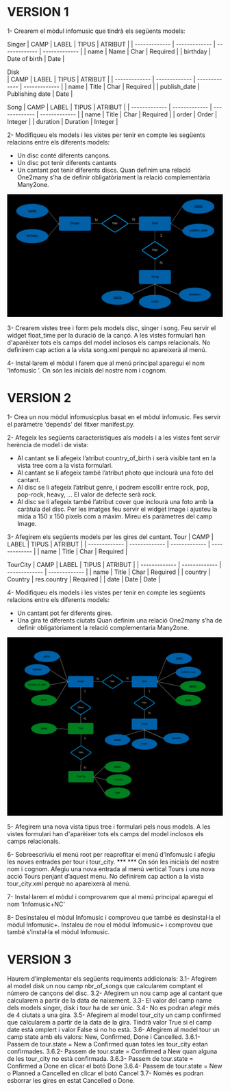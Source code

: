 # VERSION 1

1- Crearem el mòdul infomusic que tindrà els següents models:

Singer
| CAMP | LABEL | TIPUS | ATRIBUT |
| ------------- | ------------- | ------------- | ------------- |
| name  | Name  | Char | Required |
| birthday  | Date of birth  | Date |


Disk	
| CAMP | LABEL | TIPUS | ATRIBUT |
| ------------- | ------------- | ------------- | ------------- |
| name  | Title  | Char | Required |
| publish_date  | Publishing date  | Date |


Song
| CAMP | LABEL | TIPUS | ATRIBUT |
| ------------- | ------------- | ------------- | ------------- |
| name  | Title  | Char | Required |
| order  | Order  | Integer |
| duration | Duration | Integer |



  
2- Modifiqueu els models i les vistes per tenir en compte les següents relacions entre els diferents models:
- Un disc conté diferents cançons. 
- Un disc pot tenir diferents cantants
- Un cantant pot tenir diferents discs.
Quan definim una relació One2many s’ha de definir obligatòriament la relació complementària Many2one. 

![](https://github.com/DamianPyCoder/Odoo__Second-Module__Music/blob/main/screenshots_statement/grafico1.png)


3- Crearem vistes tree i form pels models disc, singer i song. Feu servir el widget float_time per la duració de la cançó.
A les vistes formulari han d'aparèixer tots els camps del model inclosos els camps relacionals.
No definirem cap action a la vista song.xml perquè no apareixerà al menú.

4- Instal·larem el mòdul i farem que al menú principal aparegui el nom ‘Infomusic <NC>’. On <NC> són les inicials del nostre nom i cognom.



# VERSION 2
  
1- Crea un nou mòdul infomusicplus basat en  el mòdul infomusic. Fes servir el paràmetre ‘depends’ del fitxer manifest.py.

2- Afegeix les següents característiques als models i a les vistes fent servir herència de model i de vista:
- Al cantant se li afegeix l’atribut country_of_birth i serà visible tant en la vista tree com a la vista formulari.
- Al cantant se li afegeix també l’atribut photo que inclourà una foto del cantant.
- Al disc se li afegeix l’atribut genre, i podrem escollir entre rock, pop, pop-rock, heavy, … El valor de defecte serà rock.
- Al disc se li afegeix també l’atribut cover que inclourà una foto amb la caràtula del disc.
Per les imatges feu servir el widget image i ajusteu la mida a 150 x 150 pixels com a màxim. Mireu els paràmetres del camp Image.

3- Afegirem els següents models per les gires del cantant.
Tour
| CAMP | LABEL | TIPUS | ATRIBUT |
| ------------- | ------------- | ------------- | ------------- |
| name | Title | Char | Required |

TourCity
| CAMP | LABEL | TIPUS | ATRIBUT |
| ------------- | ------------- | ------------- | ------------- |
| name | Title | Char | Required |
| country | Country | res.country | Required |
| date | Date | Date |

4- Modifiqueu els models i les vistes per tenir en compte les següents relacions entre els diferents models:
- Un cantant pot fer diferents gires. 
- Una gira té diferents ciutats
Quan definim una relació One2many s’ha de definir obligatòriament la relació complementaria Many2one.

![](https://github.com/DamianPyCoder/Odoo__Second-Module__Music/blob/main/screenshots_statement/grafico2.png)


5- Afegirem una nova vista tipus tree i formulari pels nous models. A les vistes formulari han d'aparèixer tots els camps del model inclosos els camps relacionals.

6- Sobreescriviu el menú root per reaprofitar el menú d’Infomusic i afegiu les noves entrades per tour i tour_city.
***   <menuitem name="Infomusic+ <NC>" id="infomusic.menu_root"/>***
 On <NC> són les inicials del nostre nom i cognom.
Afegiu una nova entrada al menú vertical Tours i una nova acció Tours penjant d’aquest menu.
No definirem cap action a la vista tour_city.xml perquè no apareixerà al menú.


7- Instal·larem el mòdul i comprovarem que al menú principal aparegui el nom ‘Infomusic+NC'

8- Desinstaleu el mòdul Infomusic i comproveu que també es desinstal·la el mòdul Infomusic+. Instaleu de nou el mòdul Infomusic+ i comproveu que també s’instal·la el mòdul Infomusic. 


# VERSION 3

Haurem d’implementar els següents requiments addicionals:
3.1- Afegirem al model disk un nou camp nbr_of_songs que calcularem comptant el número de cançons del disc.
3.2- Afegirem un nou camp age al cantant que calcularem a partir de la data de naixement.
3.3- El valor del camp name dels models singer, disk i tour ha de ser únic.
3.4- No es podran afegir més de 4 ciutats a una gira.
3.5- Afegirem al model tour_city un camp confirmed que calcularem a partir de la data de la gira. Tindrà valor True si el camp date està omplert i valor False si no ho està.
3.6- Afegirem al model tour un camp state amb els valors: New, Confirmed, Done i Cancelled.
3.6.1- Passem de tour.state = New a Confirmed quan totes les tour_city estan confirmades.
3.6.2- Passem de tour.state = Confirmed a New quan alguna de les tour_city no està confirmada.
3.6.3- Passem de  tour.state = Confirmed a Done en clicar el botó Done
3.6.4- Passem de  tour.state = New o Planned a Cancelled en clicar el botó Cancel
3.7- Només es podran esborrar les gires en estat Cancelled o Done.

